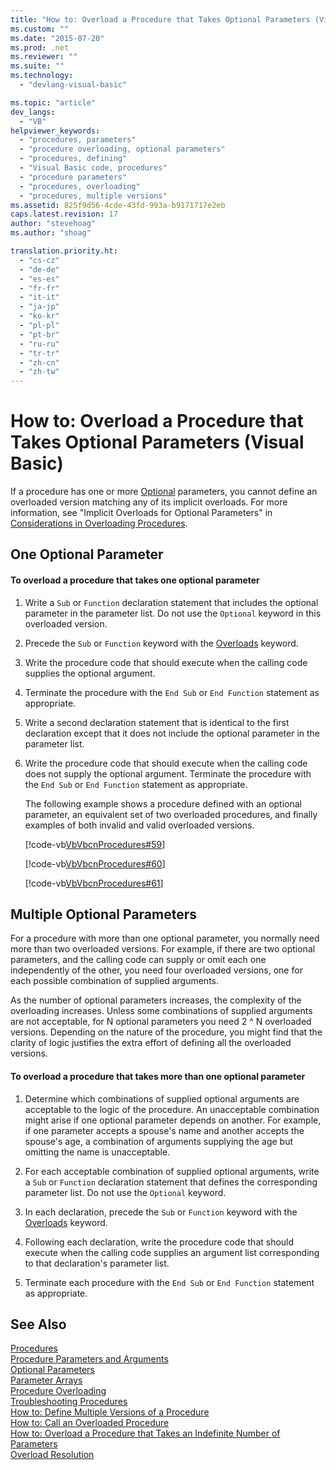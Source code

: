 ```yaml
---
title: "How to: Overload a Procedure that Takes Optional Parameters (Visual Basic) | Microsoft Docs"
ms.custom: ""
ms.date: "2015-07-20"
ms.prod: .net
ms.reviewer: ""
ms.suite: ""
ms.technology: 
  - "devlang-visual-basic"

ms.topic: "article"
dev_langs: 
  - "VB"
helpviewer_keywords: 
  - "procedures, parameters"
  - "procedure overloading, optional parameters"
  - "procedures, defining"
  - "Visual Basic code, procedures"
  - "procedure parameters"
  - "procedures, overloading"
  - "procedures, multiple versions"
ms.assetid: 825f9d56-4cde-43fd-993a-b9171717e2eb
caps.latest.revision: 17
author: "stevehoag"
ms.author: "shoag"

translation.priority.ht: 
  - "cs-cz"
  - "de-de"
  - "es-es"
  - "fr-fr"
  - "it-it"
  - "ja-jp"
  - "ko-kr"
  - "pl-pl"
  - "pt-br"
  - "ru-ru"
  - "tr-tr"
  - "zh-cn"
  - "zh-tw"
---
```

# How to: Overload a Procedure that Takes Optional Parameters (Visual Basic)
If a procedure has one or more [Optional](../../../../visual-basic/language-reference/modifiers/optional.md) parameters, you cannot define an overloaded version matching any of its implicit overloads. For more information, see "Implicit Overloads for Optional Parameters" in [Considerations in Overloading Procedures](./considerations-in-overloading-procedures.md).  
  
## One Optional Parameter  
  
#### To overload a procedure that takes one optional parameter  
  
1.  Write a `Sub` or `Function` declaration statement that includes the optional parameter in the parameter list. Do not use the `Optional` keyword in this overloaded version.  
  
2.  Precede the `Sub` or `Function` keyword with the [Overloads](../../../../visual-basic/language-reference/modifiers/overloads.md) keyword.  
  
3.  Write the procedure code that should execute when the calling code supplies the optional argument.  
  
4.  Terminate the procedure with the `End Sub` or `End Function` statement as appropriate.  
  
5.  Write a second declaration statement that is identical to the first declaration except that it does not include the optional parameter in the parameter list.  
  
6.  Write the procedure code that should execute when the calling code does not supply the optional argument. Terminate the procedure with the `End Sub` or `End Function` statement as appropriate.  
  
     The following example shows a procedure defined with an optional parameter,  an equivalent set of two overloaded procedures, and finally examples of both invalid and valid overloaded versions.  
  
     [!code-vb[VbVbcnProcedures#59](./codesnippet/VisualBasic/how-to-overload-a-procedure-that-takes-optional-parameters_1.vb)]  
  
     [!code-vb[VbVbcnProcedures#60](./codesnippet/VisualBasic/how-to-overload-a-procedure-that-takes-optional-parameters_2.vb)]  
  
     [!code-vb[VbVbcnProcedures#61](./codesnippet/VisualBasic/how-to-overload-a-procedure-that-takes-optional-parameters_3.vb)]  
  
## Multiple Optional Parameters  
 For a procedure with more than one optional parameter, you normally need more than two overloaded versions. For example, if there are two optional parameters, and the calling code can supply or omit each one independently of the other, you need four overloaded versions, one for each possible combination of supplied arguments.  
  
 As the number of optional parameters increases, the complexity of the overloading increases. Unless some combinations of supplied arguments are not acceptable, for N optional parameters you need 2 ^ N overloaded versions. Depending on the nature of the procedure, you might find that the clarity of logic justifies the extra effort of defining all the overloaded versions.  
  
#### To overload a procedure that takes more than one optional parameter  
  
1.  Determine which combinations of supplied optional arguments are acceptable to the logic of the procedure. An unacceptable combination might arise if one optional parameter depends on another. For example, if one parameter accepts a spouse's name and another accepts the spouse's age, a combination of arguments supplying the age but omitting the name is unacceptable.  
  
2.  For each acceptable combination of supplied optional arguments, write a `Sub` or `Function` declaration statement that defines the corresponding parameter list. Do not use the `Optional` keyword.  
  
3.  In each declaration, precede the `Sub` or `Function` keyword with the [Overloads](../../../../visual-basic/language-reference/modifiers/overloads.md) keyword.  
  
4.  Following each declaration, write the procedure code that should execute when the calling code supplies an argument list corresponding to that declaration's parameter list.  
  
5.  Terminate each procedure with the `End Sub` or `End Function` statement as appropriate.  
  
## See Also  
 [Procedures](./index.md)   
 [Procedure Parameters and Arguments](./procedure-parameters-and-arguments.md)   
 [Optional Parameters](./optional-parameters.md)   
 [Parameter Arrays](./parameter-arrays.md)   
 [Procedure Overloading](./procedure-overloading.md)   
 [Troubleshooting Procedures](./troubleshooting-procedures.md)   
 [How to: Define Multiple Versions of a Procedure](./how-to-define-multiple-versions-of-a-procedure.md)   
 [How to: Call an Overloaded Procedure](./how-to-call-an-overloaded-procedure.md)   
 [How to: Overload a Procedure that Takes an Indefinite Number of Parameters](./how-to-overload-a-procedure-that-takes-an-indefinite-number-of-parameters.md)   
 [Overload Resolution](./overload-resolution.md)
